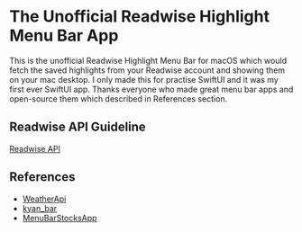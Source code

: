 # The Unofficial Readwise Highlight Menu Bar App
This is the unofficial Readwise Highlight Menu Bar for macOS which would fetch the saved highlights from your Readwise account and showing them on your mac desktop. I only made this for practise SwiftUI and it was my first ever SwiftUI app. Thanks everyone who made great menu bar apps and open-source them which described in References section.

## Readwise API Guideline
[Readwise API](https://readwise.io/api_deets)

## References

- [WeatherApi](https://github.com/bathicodes/weatherAPI)
- [kyan_bar](https://github.com/kyan/kyan_bar)
- [MenuBarStocksApp](https://github.com/azamsharp/MenuBarStocksApp)